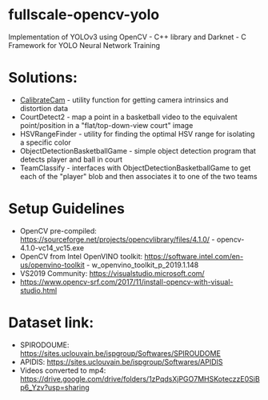 # fullscale-opencv-yolo
Implementation of YOLOv3 using OpenCV - C++ library and Darknet - C Framework for YOLO Neural Network Training

# Solutions:
- [CalibrateCam](https://github.com/gigabooksite/fullscale-opencv-yolo/wiki/CalibrateCam-How-To) - utility function for getting camera intrinsics and distortion data
- CourtDetect2 - map a point in a basketball video to the equivalent point/position in a "flat/top-down-view court" image
- HSVRangeFinder - utility for finding the optimal HSV range for isolating a specific color
- ObjectDetectionBasketballGame - simple object detection program that detects player and ball in court
- TeamClassify - interfaces with ObjectDetectionBasketballGame to get each of the "player" blob and then associates it to one of the two teams

# Setup Guidelines
- OpenCV pre-compiled: https://sourceforge.net/projects/opencvlibrary/files/4.1.0/
            - opencv-4.1.0-vc14_vc15.exe
- OpenCV from Intel OpenVINO toolkit: https://software.intel.com/en-us/openvino-toolkit
            - w_openvino_toolkit_p_2019.1.148
- VS2019 Community: https://visualstudio.microsoft.com/
- https://www.opencv-srf.com/2017/11/install-opencv-with-visual-studio.html

# Dataset link:
- SPIRODOUME: https://sites.uclouvain.be/ispgroup/Softwares/SPIROUDOME
- APIDIS: https://sites.uclouvain.be/ispgroup/Softwares/APIDIS
- Videos converted to mp4: https://drive.google.com/drive/folders/1zPqdsXjPGO7MHSKoteczzE0SiBp6_Yzv?usp=sharing
